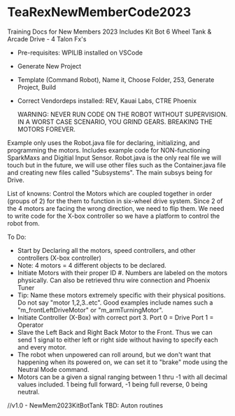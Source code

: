 # TeaRexNewMemberCode2023
Training Docs for New Members 2023
Includes Kit Bot 6 Wheel Tank & Arcade Drive - 4 Talon Fx's
- Pre-requisites: WPILIB installed on VSCode
- Generate New Project
- Template (Command Robot), Name it, Choose Folder, 253, Generate Project, Build
- Correct Vendordeps installed: REV, Kauai Labs, CTRE Phoenix

  WARNING: NEVER RUN CODE ON THE ROBOT WITHOUT SUPERVISION. IN A WORST CASE SCENARIO, YOU GRIND GEARS. BREAKING THE MOTORS FOREVER.

Example only uses the Robot.java file for declaring, initializing, and programming the motors. Includes example code for NON-functioning SparkMaxs and Digitial Input Sensor.
Robot.java is the only real file we will touch but in the future, we will use other files such as the Container.java file and creating new files called "Subsystems". The main subsys being for Drive.

List of knowns:
Control the Motors which are coupled together in order (groups of 2) for the them to function in six-wheel drive system. Since 2 of the 4 motors are facing the wrong direction, we need to flip them. We need to write code for the X-box controller so we have a platform to control the robot from. 

To Do: 
- Start by Declaring all the motors, speed controllers, and other controllers (X-box controller)
- Note: 4 motors = 4 different objects to be declared.
- Initiate Motors with their proper ID #. Numbers are labeled on the motors physically. Can also be retrieved thru wire connection and Phoenix Tuner
- Tip: Name these motors extremely specific with their physical positions. Do not say "motor 1,2,3..etc". Good examples include names such a "m_frontLeftDriveMotor" or "m_armTurningMotor".
- Initiate Controller (X-Box) with correct port 3. Port 0 = Drive Port 1 = Operator
- Slave the Left Back and Right Back Motor to the Front. Thus we can send 1 signal to either left or right side without having to specify each and every motor.
- The robot when unpowered can roll around, but we don't want that happening when its powered on, we can set it to "brake" mode using the Neutral Mode command.
- Motors can be a given a signal ranging between 1 thru -1 with all decimal values included. 1 being full forward, -1 being full reverse, 0 being neutral.

//v1.0 - NewMem2023KitBotTank
TBD: Auton routines
